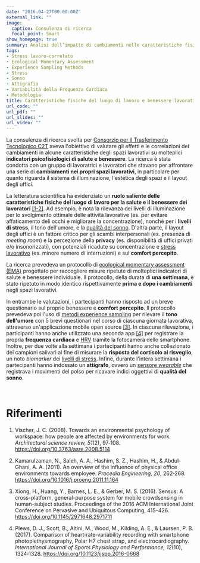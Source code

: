 ```yaml
---
date: "2016-04-27T00:00:00Z"
external_link: ""
image:
  caption: Consulenza di ricerca
  focal_point: Smart
show_homepage: true
summary: Analisi dell’impatto di cambiamenti nelle caratteristiche fisiche degli spazi lavorativi (illuminazione, estetica, layout uffici) sulla salute e il benessere dei lavoratori (comfort percepito, umore, sonno, HRV, cortisolo).
tags:
- Stress lavoro-correlato
- Ecological Momentary Assessment
- Experience Sampling Methods
- Stress
- Sonno
- Attigrafia
- Variabilità della Frequenza Cardiaca
- Metodologia
title: Caratteristiche fisiche del luogo di lavoro e benessere lavorativo
url_code: ""
url_pdf: ""
url_slides: ""
url_video: ""
---
```


La consulenza di ricerca svolta per [Consorzio per il Trasferimento Tecnologico C2T](https://www.consorzioc2t.it/progetti/) aveva l'obiettivo di valutare gli effetti e le correlazioni dei cambiamenti in alcune caratteristiche degli spazi lavorativi su molteplici **indicatori psicofisiologici di salute e benessere**. La ricerca è stata condotta con un gruppo di lavoratrici e lavoratori che stavano per affrontare una serie di **cambiamenti nei propri spazi lavorativi**, in particolare per quanto riguarda il sistema di illuminazione, l'estetica degli spazi e il layout degli uffici.

La letteratura scientifica ha evidenziato un **ruolo saliente delle caratteristiche fisiche del luogo di lavoro per la salute e il benessere dei lavoratori** [[1-2]](#references). Ad esempio, è nota la rilevanza dei livelli di illuminazione per lo svolgimento ottimale delle attività lavorative (es. per evitare affaticamento deli occhi e migliorare la concentrazione), nonché per i **livelli di stress**, il tono dell'umore, e la [qualità del sonno](/sleep-quality-and-quantity/). D'altra parte, il layout degli uffici è un fattore critico per gli scambi interpersonali (es. presenza di *meeting room*) e la percezione della **privacy** (es. disponibilità di uffici privati e/o insonorizzati), con potenziali ricadute su concentrazione e [stress lavorativo](/workplace-stress-and-the-management-of-psychosocial-hazards-at-work/) (es. minore numero di interruzioni) e sul **comfort percepito**.

La ricerca prevedeva un protocollo di [ecological momentary assessment (EMA)](/ecological-momentary-assessment/) progettato per raccogliere misure ripetute di molteplici indicatori di salute e benessere individuale. Il protocollo, della durata di **una settimana**, è stato ripetuto in modo identico rispettivamente **prima e dopo i cambiamenti** negli spazi lavorativi. 

In entrambe le valutazioni, i partecipanti hanno risposto ad un breve questionario sul proprio benessere e **comfort percepito**. Il protocollo prevedeva poi l'uso di [metodi experience sampling](/experience-sampling-methods-measuring-experiences-in-real-time/) per rilevare il **tono dell'umore** con 5 brevi questionari nel corso di ciascuna giornata lavorativa, attraverso un'applicazione mobile open source [[3]](#references). In ciascuna rilevazione, i participanti hanno anche utilizzato una seconda app [[4]](#references) per registrare la propria **frequenza cardiaca** e [HRV](/heart-rate-variability-as-an-index-of-stress-and-self-regulation/) tramite la fotocamera dello smartphone. Inoltre, per due volte alla settimana i partecipanti hanno anche collezionato dei campioni salivari al fine di misurare la **risposta del cortisolo al risveglio**, un noto *biomarker* dei [livelli di stress](/psychophysiology-of-the-stress-response-when-does-stress-cause-ilness/). Infine, durante l'intera settimana i partecipanti hanno indossato un **attigrafo**, ovvero un [sensore *wearable*](/wearable-technology-and-e-health/) che registrava i movimenti del polso per ricavare indici oggettivi di **qualità del sonno**.

<br>

# Riferimenti

1. Vischer, J. C. (2008). Towards an environmental psychology of workspace: how people are affected by environments for work. *Architectural science review, 51*(2), 97‐108. https://doi.org/10.3763/asre.2008.5114

2. Kamarulzaman, N., Saleh, A. A., Hashim, S. Z., Hashim, H., & Abdul‐Ghani, A. A. (2011). An overview of the influence of physical office environments towards employee. *Procedia Engineering, 20*, 262‐268. https://doi.org/10.1016/j.proeng.2011.11.164

3. Xiong, H., Huang, Y., Barnes, L. E., & Gerber, M. S. (2016). Sensus: A cross-platform, general-purpose system for mobile crowdsensing in human-subject studies. Proceedings of the 2016 ACM International Joint Conference on Pervasive and Ubiquitous
Computing, 415–426. https://doi.org/10.1145/2971648.2971711

4. Plews, D. J., Scott, B., Altini, M., Wood, M., Kilding, A. E., & Laursen, P. B. (2017). Comparison of heart‐rate‐variability recording with smartphone photoplethysmography, Polar H7 chest strap, and electrocardiography. *International Journal of Sports Physiology and Performance, 12*(10), 1324‐1328. https://doi.org/10.1123/ijspp.2016-0668